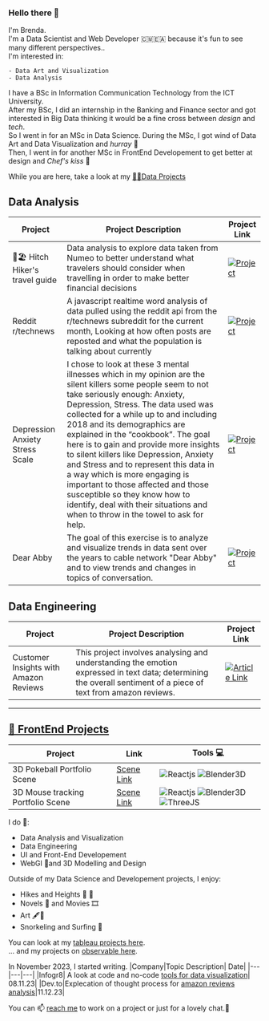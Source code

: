 ### Hello there 👋

I'm Brenda.   
I'm a Data Scientist and Web Developer 🇨🇲🇪🇦 because it's fun to see many different perspectives..  
I'm interested in:
```
- Data Art and Visualization
- Data Analysis
```    
 
I have a BSc in Information Communication Technology from the ICT University.   
After my BSc, I did an internship in the Banking and Finance sector and got interested in Big Data thinking it would be a fine cross between _design_ and _tech_.   
So I went in for an MSc in Data Science. During the MSc, I got wind of Data Art and Data Visualization and _hurray_ 🎊    
Then, I went in for another MSc in FrontEnd Developement to get better at design and _Chef's kiss_ 🥳

While you are here, take a look at my [👩‍💻Data Projects](https://portfolio-qb.vercel.app/)   
## Data Analysis
|Project| Project Description | Project Link|
|---|---|---|
|🥾🏖️ Hitch Hiker's travel guide| Data analysis to explore data taken from Numeo to better understand what travelers should consider when travelling in order to make better financial decisions | [![Project](https://img.shields.io/badge/Project-green)](https://b-qt.github.io/Hitch-Hiker-s-Travel-Guide/)|
|Reddit r/technews| A javascript realtime word analysis of data pulled using the reddit api from the r/technews subreddit for the current month, Looking at how often posts are reposted and what the population is talking about currently | [![Project](https://img.shields.io/badge/Project-green)](https://b-qt.github.io/technews/)|
|Depression Anxiety Stress Scale | I chose to look at these 3 mental illnesses which in my opinion are the silent killers some people seem to not take seriously enough: Anxiety, Depression, Stress. The data used was collected for a while up to and including 2018 and its demographics are explained in the “cookbook”. The goal here is to gain and provide more insights to silent killers like Depression, Anxiety and Stress and to represent this data in a way which is more engaging is important to those affected and those susceptible so they know how to identify, deal with their situations and when to throw in the towel to ask for help.|[![Project](https://img.shields.io/badge/Project-green)](https://b-qt.github.io/dv_dass/progress)|
|Dear Abby|The goal of this exercise is to analyze and visualize trends in data sent over the years to cable network "Dear Abby" and to view trends and changes in topics of conversation.|[![Project](https://mybinder.org/badge_logo.svg)](https://mybinder.org/v2/gh/b-qt/Dear-Abby/HEAD)|


## Data Engineering
|Project| Project Description| Project Link|
|---|---|---|
|Customer Insights with Amazon Reviews|This project involves analysing and understanding the emotion expressed in text data; determining the overall sentiment of a piece of text from amazon reviews.|[![Article Link](https://img.shields.io/badge/Article-purple)](https://dev.to/lagomqb/analysis-of-a-reviews-dataset-15lc)|


---

## [🎨 FrontEnd Projects](https://qb-3d.netlify.app)  
|Project|Link|Tools 💻|
|---|---|---|
|3D Pokeball Portfolio Scene| [Scene Link](https://b-qt.github.io/3dScene/)|![Reactjs](https://img.shields.io/badge/Reactjs-grey) ![Blender3D](https://img.shields.io/badge/Blender3D-grey) |
|3D Mouse tracking Portfolio Scene | [Scene Link](https://qb-3d.netlify.app/)| ![Reactjs](https://img.shields.io/badge/Reactjs-grey) ![Blender3D](https://img.shields.io/badge/Blender3D-grey) ![ThreeJS](https://img.shields.io/badge/ThreeJS-grey)|


I do 🌱:  
  * Data Analysis and Visualization
  * Data Engineering
  * UI and Front-End Developement
  * WebGl 🤔and 3D Modelling and Design
    
Outside of my Data Science and Developement projects, I enjoy:
  - Hikes and Heights 🥾 📸
  - Novels 📖 and Movies 🎞️
  - Art 🖋️🎊
  - Snorkeling and Surfing 🌊

You can look at my [tableau projects here](https://public.tableau.com/profile/quinsy.brenda#!/).  
... and my projects on [observable here](https://observablehq.com/@b-qt).

In November 2023, I started writing.
|Company|Topic Description| Date|
|---|---|---|
|Infogr8| A look at code and no-code [tools for data visualization](https://infogr8.com/quinsy-brenda-navigating-tech-landscape-data-visualisation/)| 08.11.23|
|Dev.to|Explecation of thought process for [amazon reviews analysis](https://dev.to/lagomqb/analysis-of-a-reviews-dataset-15lc)|11.12.23|

  You can 📫 [reach me](mailto:tebid.qb@gmail.com) to work on a project or just for a lovely chat.👯
